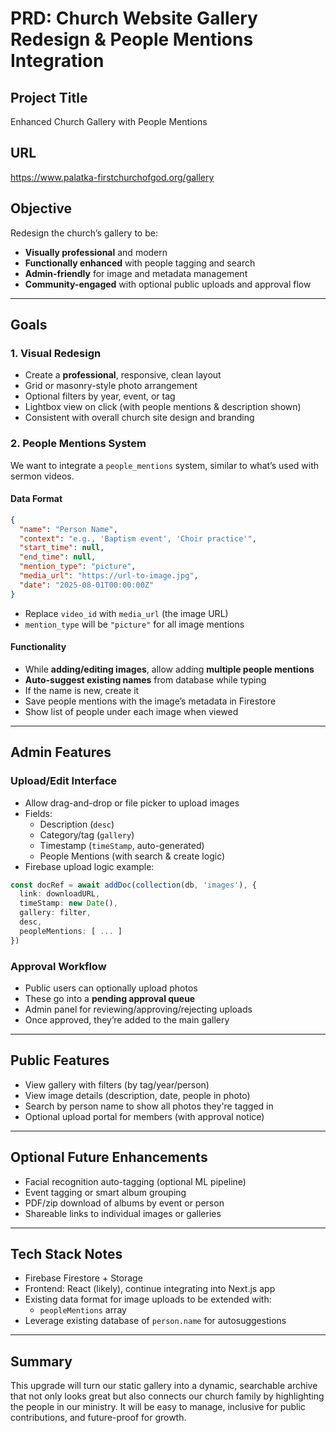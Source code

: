 # PRD: Church Website Gallery Redesign & People Mentions Integration

## Project Title
Enhanced Church Gallery with People Mentions

## URL
https://www.palatka-firstchurchofgod.org/gallery

## Objective
Redesign the church’s gallery to be:
- **Visually professional** and modern
- **Functionally enhanced** with people tagging and search
- **Admin-friendly** for image and metadata management
- **Community-engaged** with optional public uploads and approval flow

---

## Goals

### 1. Visual Redesign
- Create a **professional**, responsive, clean layout
- Grid or masonry-style photo arrangement
- Optional filters by year, event, or tag
- Lightbox view on click (with people mentions & description shown)
- Consistent with overall church site design and branding

### 2. People Mentions System
We want to integrate a `people_mentions` system, similar to what’s used with sermon videos.

#### Data Format
```json
{
  "name": "Person Name",
  "context": "e.g., 'Baptism event', 'Choir practice'",
  "start_time": null,
  "end_time": null,
  "mention_type": "picture",
  "media_url": "https://url-to-image.jpg",
  "date": "2025-08-01T00:00:00Z"
}
```

- Replace `video_id` with `media_url` (the image URL)
- `mention_type` will be `"picture"` for all image mentions

#### Functionality
- While **adding/editing images**, allow adding **multiple people mentions**
- **Auto-suggest existing names** from database while typing
- If the name is new, create it
- Save people mentions with the image’s metadata in Firestore
- Show list of people under each image when viewed

---

## Admin Features

### Upload/Edit Interface
- Allow drag-and-drop or file picker to upload images
- Fields:
  - Description (`desc`)
  - Category/tag (`gallery`)
  - Timestamp (`timeStamp`, auto-generated)
  - People Mentions (with search & create logic)
- Firebase upload logic example:
```ts
const docRef = await addDoc(collection(db, 'images'), {
  link: downloadURL,
  timeStamp: new Date(),
  gallery: filter,
  desc,
  peopleMentions: [ ... ]
})
```

### Approval Workflow
- Public users can optionally upload photos
- These go into a **pending approval queue**
- Admin panel for reviewing/approving/rejecting uploads
- Once approved, they’re added to the main gallery

---

## Public Features

- View gallery with filters (by tag/year/person)
- View image details (description, date, people in photo)
- Search by person name to show all photos they're tagged in
- Optional upload portal for members (with approval notice)

---

## Optional Future Enhancements

- Facial recognition auto-tagging (optional ML pipeline)
- Event tagging or smart album grouping
- PDF/zip download of albums by event or person
- Shareable links to individual images or galleries

---

## Tech Stack Notes

- Firebase Firestore + Storage
- Frontend: React (likely), continue integrating into Next.js app
- Existing data format for image uploads to be extended with:
  - `peopleMentions` array
- Leverage existing database of `person.name` for autosuggestions

---

## Summary

This upgrade will turn our static gallery into a dynamic, searchable archive that not only looks great but also connects our church family by highlighting the people in our ministry. It will be easy to manage, inclusive for public contributions, and future-proof for growth.